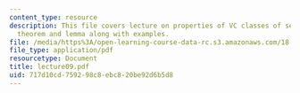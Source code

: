 ```yaml
---
content_type: resource
description: This file covers lecture on properties of VC classes of sets based on
  theorem and lemma along with examples.
file: /media/https%3A/open-learning-course-data-rc.s3.amazonaws.com/18-465-topics-in-statistics-statistical-learning-theory-spring-2007/717d10cd759298c8ebc820be92d6b5d8_lecture09.pdf
file_type: application/pdf
resourcetype: Document
title: lecture09.pdf
uid: 717d10cd-7592-98c8-ebc8-20be92d6b5d8
---
```

